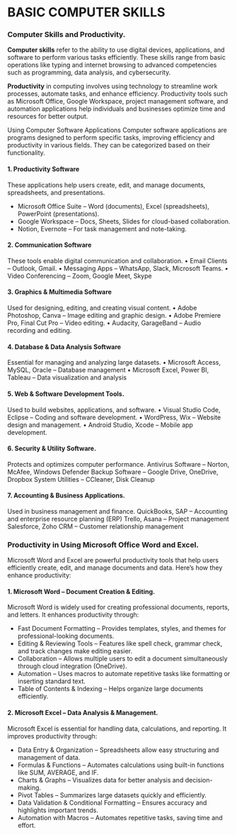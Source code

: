 # BASIC COMPUTER SKILLS

### Computer Skills and Productivity.

**Computer skills** refer to the ability to use digital devices, applications, and software to perform various tasks efficiently. These skills range from basic operations like typing and internet browsing to advanced competencies such as programming, data analysis, and cybersecurity.  

**Productivity** in computing involves using technology to streamline work processes, automate tasks, and enhance efficiency. Productivity tools such as Microsoft Office, Google Workspace, project management software, and automation applications help individuals and businesses optimize time and resources for better output.  

Using Computer Software Applications
Computer software applications are programs designed to perform specific tasks, improving efficiency and productivity in various fields. They can be categorized based on their functionality.

#### 1. Productivity Software
These applications help users create, edit, and manage documents, spreadsheets, and presentations.
- Microsoft Office Suite – Word (documents), Excel (spreadsheets), PowerPoint (presentations).
- Google Workspace – Docs, Sheets, Slides for cloud-based collaboration.
- Notion, Evernote – For task management and note-taking.
#### 2. Communication Software
These tools enable digital communication and collaboration.
• Email Clients – Outlook, Gmail.
• Messaging Apps – WhatsApp, Slack, Microsoft Teams.
• Video Conferencing – Zoom, Google Meet, Skype
#### 3. Graphics & Multimedia Software
Used for designing, editing, and creating visual content.
• Adobe Photoshop, Canva – Image editing and graphic design.
• Adobe Premiere Pro, Final Cut Pro – Video editing.
• Audacity, GarageBand – Audio recording and editing.
#### 4. Database & Data Analysis Software
Essential for managing and analyzing large datasets.
• Microsoft Access, MySQL, Oracle – Database management
• Microsoft Excel, Power BI, Tableau – Data visualization and analysis
#### 5. Web & Software Development Tools.
Used to build websites, applications, and software.
• Visual Studio Code, Eclipse – Coding and software development.
•  WordPress, Wix – Website design and management.
• Android Studio, Xcode – Mobile app development.
#### 6. Security & Utility Software.
Protects and optimizes computer performance.
 Antivirus Software – Norton, McAfee, Windows Defender
 Backup Software – Google Drive, OneDrive, Dropbox
 System Utilities – CCleaner, Disk Cleanup
#### 7. Accounting & Business Applications.
Used in business management and finance.
 QuickBooks, SAP – Accounting and enterprise resource planning (ERP)
 Trello, Asana – Project management
 Salesforce, Zoho CRM – Customer relationship management

### Productivity in Using Microsoft Office Word and Excel.
Microsoft Word and Excel are powerful productivity tools that help users efficiently create, edit, and manage documents and data. Here’s how they enhance productivity:
#### 1. Microsoft Word – Document Creation & Editing.
Microsoft Word is widely used for creating professional documents, reports, and letters. It enhances productivity through:
- Fast Document Formatting – Provides templates, styles, and themes for professional-looking documents.
- Editing & Reviewing Tools – Features like spell check, grammar check, and track changes make editing easier.
- Collaboration – Allows multiple users to edit a document simultaneously through cloud integration (OneDrive).
- Automation – Uses macros to automate repetitive tasks like formatting or inserting standard text.
- Table of Contents & Indexing – Helps organize large documents efficiently.
#### 2. Microsoft Excel – Data Analysis & Management.
Microsoft Excel is essential for handling data, calculations, and reporting. It improves productivity through:
- Data Entry & Organization – Spreadsheets allow easy structuring and management of data.
- Formulas & Functions – Automates calculations using built-in functions like SUM, AVERAGE, and IF.
- Charts & Graphs – Visualizes data for better analysis and decision-making.
- Pivot Tables – Summarizes large datasets quickly and efficiently.
- Data Validation & Conditional Formatting – Ensures accuracy and highlights important trends.
- Automation with Macros – Automates repetitive tasks, saving time and effort.
